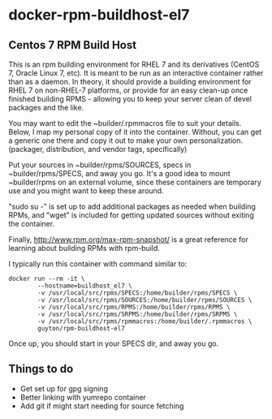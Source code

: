 # docker-rpm-buildhost-el7
## Centos 7 RPM Build Host

This is an rpm building environment for RHEL 7 and its derivatives (CentOS 7, Oracle Linux 7, etc).  It is meant to be run as an interactive container rather than as a daemon.  In theory, it should provide a building environment for RHEL 7 on non-RHEL-7 platforms, or provide for an easy clean-up once finished building RPMS - allowing you to keep your server clean of devel packages and the like.

You may want to edit the ~builder/.rpmmacros file to suit your details.  Below, I map my personal copy of it into the container.  Without, you can get a generic one there and copy it out to make your own personalization. (packager, distribution, and vendor tags, specifically)

Put your sources in ~builder/rpms/SOURCES, specs in ~builder/rpms/SPECS, and away you go.  It's a good idea to mount ~builder/rpms on an external volume, since these containers are temporary use and you might want to keep these around.

"sudo su -" is set up to add additional packages as needed when building RPMs, and "wget" is included for getting updated sources without exiting the container.

Finally, http://www.rpm.org/max-rpm-snapshot/ is a great reference for learning about building RPMs with rpm-build.

I typically run this container with command similar to:

```
docker run --rm -it \
        --hostname=buildhost_el7 \
        -v /usr/local/src/rpms/SPECS:/home/builder/rpms/SPECS \
        -v /usr/local/src/rpms/SOURCES:/home/builder/rpms/SOURCES \
        -v /usr/local/src/rpms/RPMS:/home/builder/rpms/RPMS \
        -v /usr/local/src/rpms/SRPMS:/home/builder/rpms/SRPMS \
        -v /usr/local/src/rpms/rpmmacros:/home/builder/.rpmmacros \
        guyton/rpm-buildhost-el7
```

Once up, you should start in your SPECS dir, and away you go.

## Things to do

- Get set up for gpg signing
- Better linking with yumrepo container
- Add git if might start needing for source fetching


